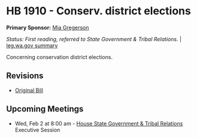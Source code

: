 # HB 1910 - Conserv. district elections
**Primary Sponsor:** [Mia Gregerson](/person/leg/mia.gregerson.md)

*Status: First reading, referred to State Government & Tribal Relations.* | [leg.wa.gov summary](https://app.leg.wa.gov/billsummary?BillNumber=1910&Year=2021)

Concerning conservation district elections.

## Revisions
* [Original Bill](1/)

## Upcoming Meetings
* Wed, Feb 2 at 8:00 am - [House State Government & Tribal Relations](/house/2021-22/SGOV/) Executive Session